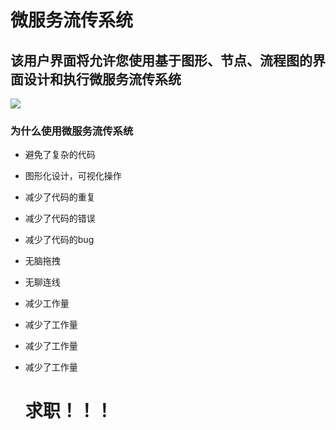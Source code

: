 微服务流传系统
=======
该用户界面将允许您使用基于图形、节点、流程图的界面设计和执行微服务流传系统
-----------
![](https://ooo.0x0.ooo/2023/10/24/O7jtYX.jpg)

### 为什么使用微服务流传系统
- 避免了复杂的代码

- 图形化设计，可视化操作

- 减少了代码的重复

- 减少了代码的错误

- 减少了代码的bug

- 无脑拖拽

- 无聊连线

- 减少工作量

- 减少了工作量

- 减少了工作量

- 减少了工作量

  # 求职！！！

 